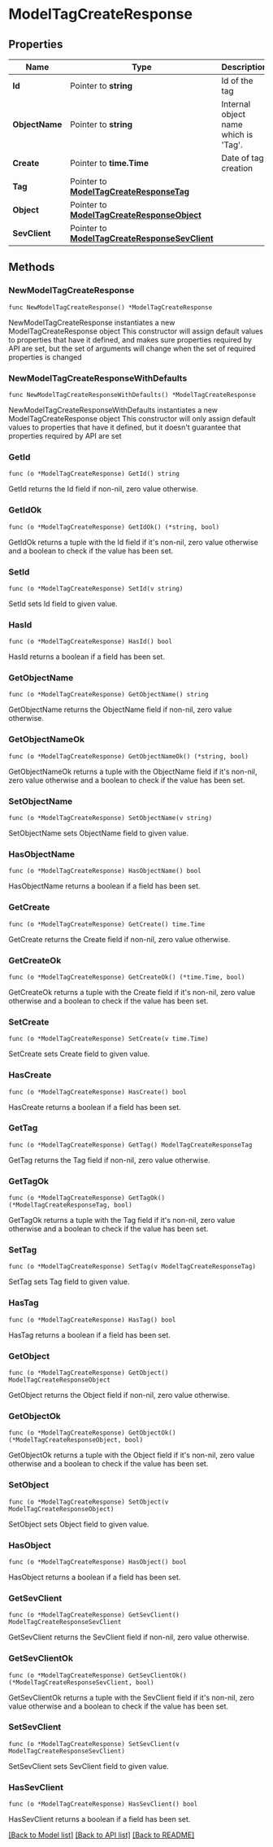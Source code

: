 # ModelTagCreateResponse

## Properties

Name | Type | Description | Notes
------------ | ------------- | ------------- | -------------
**Id** | Pointer to **string** | Id of the tag | [optional] [readonly] 
**ObjectName** | Pointer to **string** | Internal object name which is &#39;Tag&#39;. | [optional] [readonly] 
**Create** | Pointer to **time.Time** | Date of tag creation | [optional] [readonly] 
**Tag** | Pointer to [**ModelTagCreateResponseTag**](ModelTagCreateResponseTag.md) |  | [optional] 
**Object** | Pointer to [**ModelTagCreateResponseObject**](ModelTagCreateResponseObject.md) |  | [optional] 
**SevClient** | Pointer to [**ModelTagCreateResponseSevClient**](ModelTagCreateResponseSevClient.md) |  | [optional] 

## Methods

### NewModelTagCreateResponse

`func NewModelTagCreateResponse() *ModelTagCreateResponse`

NewModelTagCreateResponse instantiates a new ModelTagCreateResponse object
This constructor will assign default values to properties that have it defined,
and makes sure properties required by API are set, but the set of arguments
will change when the set of required properties is changed

### NewModelTagCreateResponseWithDefaults

`func NewModelTagCreateResponseWithDefaults() *ModelTagCreateResponse`

NewModelTagCreateResponseWithDefaults instantiates a new ModelTagCreateResponse object
This constructor will only assign default values to properties that have it defined,
but it doesn't guarantee that properties required by API are set

### GetId

`func (o *ModelTagCreateResponse) GetId() string`

GetId returns the Id field if non-nil, zero value otherwise.

### GetIdOk

`func (o *ModelTagCreateResponse) GetIdOk() (*string, bool)`

GetIdOk returns a tuple with the Id field if it's non-nil, zero value otherwise
and a boolean to check if the value has been set.

### SetId

`func (o *ModelTagCreateResponse) SetId(v string)`

SetId sets Id field to given value.

### HasId

`func (o *ModelTagCreateResponse) HasId() bool`

HasId returns a boolean if a field has been set.

### GetObjectName

`func (o *ModelTagCreateResponse) GetObjectName() string`

GetObjectName returns the ObjectName field if non-nil, zero value otherwise.

### GetObjectNameOk

`func (o *ModelTagCreateResponse) GetObjectNameOk() (*string, bool)`

GetObjectNameOk returns a tuple with the ObjectName field if it's non-nil, zero value otherwise
and a boolean to check if the value has been set.

### SetObjectName

`func (o *ModelTagCreateResponse) SetObjectName(v string)`

SetObjectName sets ObjectName field to given value.

### HasObjectName

`func (o *ModelTagCreateResponse) HasObjectName() bool`

HasObjectName returns a boolean if a field has been set.

### GetCreate

`func (o *ModelTagCreateResponse) GetCreate() time.Time`

GetCreate returns the Create field if non-nil, zero value otherwise.

### GetCreateOk

`func (o *ModelTagCreateResponse) GetCreateOk() (*time.Time, bool)`

GetCreateOk returns a tuple with the Create field if it's non-nil, zero value otherwise
and a boolean to check if the value has been set.

### SetCreate

`func (o *ModelTagCreateResponse) SetCreate(v time.Time)`

SetCreate sets Create field to given value.

### HasCreate

`func (o *ModelTagCreateResponse) HasCreate() bool`

HasCreate returns a boolean if a field has been set.

### GetTag

`func (o *ModelTagCreateResponse) GetTag() ModelTagCreateResponseTag`

GetTag returns the Tag field if non-nil, zero value otherwise.

### GetTagOk

`func (o *ModelTagCreateResponse) GetTagOk() (*ModelTagCreateResponseTag, bool)`

GetTagOk returns a tuple with the Tag field if it's non-nil, zero value otherwise
and a boolean to check if the value has been set.

### SetTag

`func (o *ModelTagCreateResponse) SetTag(v ModelTagCreateResponseTag)`

SetTag sets Tag field to given value.

### HasTag

`func (o *ModelTagCreateResponse) HasTag() bool`

HasTag returns a boolean if a field has been set.

### GetObject

`func (o *ModelTagCreateResponse) GetObject() ModelTagCreateResponseObject`

GetObject returns the Object field if non-nil, zero value otherwise.

### GetObjectOk

`func (o *ModelTagCreateResponse) GetObjectOk() (*ModelTagCreateResponseObject, bool)`

GetObjectOk returns a tuple with the Object field if it's non-nil, zero value otherwise
and a boolean to check if the value has been set.

### SetObject

`func (o *ModelTagCreateResponse) SetObject(v ModelTagCreateResponseObject)`

SetObject sets Object field to given value.

### HasObject

`func (o *ModelTagCreateResponse) HasObject() bool`

HasObject returns a boolean if a field has been set.

### GetSevClient

`func (o *ModelTagCreateResponse) GetSevClient() ModelTagCreateResponseSevClient`

GetSevClient returns the SevClient field if non-nil, zero value otherwise.

### GetSevClientOk

`func (o *ModelTagCreateResponse) GetSevClientOk() (*ModelTagCreateResponseSevClient, bool)`

GetSevClientOk returns a tuple with the SevClient field if it's non-nil, zero value otherwise
and a boolean to check if the value has been set.

### SetSevClient

`func (o *ModelTagCreateResponse) SetSevClient(v ModelTagCreateResponseSevClient)`

SetSevClient sets SevClient field to given value.

### HasSevClient

`func (o *ModelTagCreateResponse) HasSevClient() bool`

HasSevClient returns a boolean if a field has been set.


[[Back to Model list]](../README.md#documentation-for-models) [[Back to API list]](../README.md#documentation-for-api-endpoints) [[Back to README]](../README.md)


